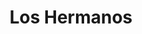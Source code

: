 ---
title: "Los Hermanos"
url: /ciudad-autonoma-de-buenos-aires/los-hermanos-lavalle/
shop: supermercado
---